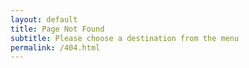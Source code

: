 ```yaml
---
layout: default
title: Page Not Found
subtitle: Please choose a destination from the menu
permalink: /404.html
---
```

